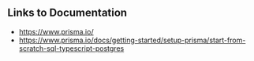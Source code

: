 ## Links to Documentation
- https://www.prisma.io/
- https://www.prisma.io/docs/getting-started/setup-prisma/start-from-scratch-sql-typescript-postgres
